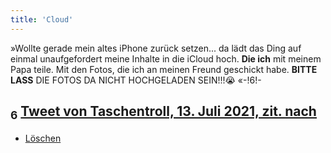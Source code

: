 ```yaml
---
title: 'Cloud'
---
```


»Wollte gerade mein altes iPhone zurück setzen... da lädt das Ding auf einmal unaufgefordert meine Inhalte in die iCloud hoch. **Die ich** mit meinem Papa teile. Mit den Fotos, die ich an meinen Freund geschickt habe. **BITTE LASS** DIE FOTOS DA NICHT HOCHGELADEN SEIN!!!😭   «-!6!-
## <sub class="subscript">**6**</sub> [Tweet von Taschentroll, 13. Juli 2021, zit. <u>nach</u>](https://twitter.com/Taschentroll/status/1414866541619949569?s=20)

* [Löschen](Deleting_de)
